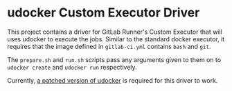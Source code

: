 # udocker Custom Executor Driver

This project contains a driver for GitLab Runner's Custom Executor that will uses udocker to execute the jobs. Similar to the standard docker executor, it requires that the image defined in `gitlab-ci.yml` contains `bash` and `git`.

The `prepare.sh` and `run.sh` scripts pass any arguments given to them on to `udocker create` and `udocker run` respectively.

Currently, [a patched version of udocker](https://github.com/robeverest/udocker) is required for this driver to work.

